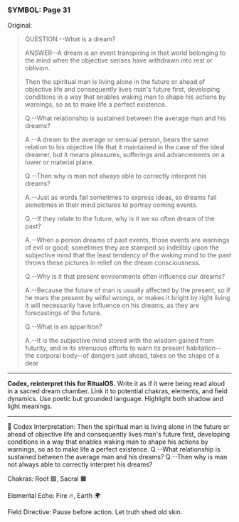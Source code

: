 ### SYMBOL: Page 31

Original:
> QUESTION.--What is a dream?
> 
> 
> ANSWER--A dream is an event transpiring in that world belonging to the mind
> when the objective senses have withdrawn into rest or oblivion.
> 
> 
> Then the spiritual man is living alone in the future or ahead
> of objective life and consequently lives man's future first,
> developing conditions in a way that enables waking man to shape
> his actions by warnings, so as to make life a perfect existence.
> 
> 
> Q.--What relationship is sustained between the average man and his dreams?
> 
> 
> A.--A dream to the average or sensual person, bears the same relation to his
> objective life that it maintained in the case of the ideal dreamer, but it
> means pleasures, sufferings and advancements on a lower or material plane.
> 
> 
> Q.--Then why is man not always able to correctly interpret his dreams?
> 
> 
> A.--Just as words fail sometimes to express ideas, so dreams fail
> sometimes in their mind pictures to portray coming events.
> 
> 
> Q.--If they relate to the future, why is it we so often dream
> of the past?
> 
> 
> A.--When a person dreams of past events, those events are warnings of evil
> or good; sometimes they are stamped so indelibly upon the subjective mind
> that the least tendency of the waking mind to the past throws these pictures
> in relief on the dream consciousness.
> 
> 
> Q.--Why is it that present environments often influence our dreams?
> 
> 
> A.--Because the future of man is usually affected by the present,
> so if he mars the present by wilful wrongs, or makes it bright
> by right living it will necessarily have influence on his dreams,
> as they are forecastings of the future.
> 
> 
> Q.--What is an apparition?
> 
> 
> A.--It is the subjective mind stored with the wisdom gained from futurity,
> and in its strenuous efforts to warn its present habitation--
> the corporal body--of dangers just ahead, takes on the shape of a dear

---

**Codex, reinterpret this for RitualOS.**
Write it as if it were being read aloud in a sacred dream chamber.
Link it to potential chakras, elements, and field dynamics.
Use poetic but grounded language.
Highlight both shadow and light meanings.

---

🔁 Codex Interpretation:
Then the spiritual man is living alone in the future or ahead of objective life and consequently lives man's future first, developing conditions in a way that enables waking man to shape his actions by warnings, so as to make life a perfect existence. Q.--What relationship is sustained between the average man and his dreams? Q.--Then why is man not always able to correctly interpret his dreams?

Chakras: Root 🟥, Sacral 🟧

Elemental Echo: Fire 🔥, Earth 🌍

Field Directive: Pause before action. Let truth shed old skin.
